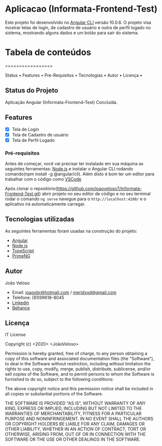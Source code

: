 # Aplicacao (Informata-Frontend-Test)

Este projeto foi desenvolvido no [Angular CLI](https://github.com/angular/angular-cli) versão 10.0.6.
O projeto visa mostrar telas de login, de cadastro de usuário e outra de perfil logado 
no sistema, mostrando alguns dados e um botão para sair do sistema. 


# Tabela de conteúdos
=================
<p>
 Status •
 Features • 
 Pre-Requisitos • 
 Tecnologias • 
 Autor •
 Licença • 
</p>

## Status do Projeto

Aplicação Angular (Informata-Frontend-Test) Concluída.

## Features

- [x] Tela de Login
- [x] Tela de Cadastro de usuário
- [x] Tela de Perfil Logado

### Pré-requisitos

Antes de começar, você vai precisar ter instalado em sua máquina as seguintes ferramentas:
[Node.js](https://nodejs.org/en/) e instalar o Angular CLI rodando comando(npm install -g @angular/cli). 
Além disto é bom ter um editor para trabalhar com o código como [VSCode](https://code.visualstudio.com/)

Após clonar o repositório(https://github.com/joaoveloso7/Informata-Frontend-Test.git) abrir projeto no
seu editor de código e no seu terminal rodar o comando `ng serve`  navegue para o `http://localhost:4200/`
e o aplicativo irá automaticamente carregar.

## Tecnologias utilizadas

As seguintes ferramentas foram usadas na construção do projeto:

- [Angular](https://angular.io/)
- [Node.js](https://nodejs.org/en/)
- [TypeScript](https://www.typescriptlang.org/)
- [PrimeNG](https://www.primefaces.org/primeng/)

## Autor

João Veloso
- Email: joaoobr@hotmail.com / meridyxd@gmail.com
- Telefone: (81)99618-8045
- [Linkedin](https://www.linkedin.com/in/joaoveloso13051995/)
- [Behance](https://www.behance.net/jaumveloso1)


## Licença

IT License

Copyright (c) <2020> <JoãoVeloso>

Permission is hereby granted, free of charge, to any person obtaining a copy
of this software and associated documentation files (the "Software"), to deal
in the Software without restriction, including without limitation the rights
to use, copy, modify, merge, publish, distribute, sublicense, and/or sell
copies of the Software, and to permit persons to whom the Software is
furnished to do so, subject to the following conditions:

The above copyright notice and this permission notice shall be included in all
copies or substantial portions of the Software.

THE SOFTWARE IS PROVIDED "AS IS", WITHOUT WARRANTY OF ANY KIND, EXPRESS OR
IMPLIED, INCLUDING BUT NOT LIMITED TO THE WARRANTIES OF MERCHANTABILITY,
FITNESS FOR A PARTICULAR PURPOSE AND NONINFRINGEMENT. IN NO EVENT SHALL THE
AUTHORS OR COPYRIGHT HOLDERS BE LIABLE FOR ANY CLAIM, DAMAGES OR OTHER
LIABILITY, WHETHER IN AN ACTION OF CONTRACT, TORT OR OTHERWISE, ARISING FROM,
OUT OF OR IN CONNECTION WITH THE SOFTWARE OR THE USE OR OTHER DEALINGS IN THE
SOFTWARE.
